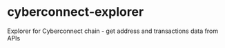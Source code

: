 # cyberconnect-explorer
Explorer for Cyberconnect chain - get address and transactions data from APIs
